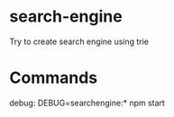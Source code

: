 # search-engine
Try to create search engine using trie

# Commands
  debug: DEBUG=searchengine:* npm start 
